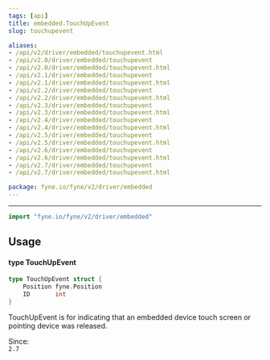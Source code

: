 ```yaml
---
tags: [api]
title: embedded.TouchUpEvent
slug: touchupevent

aliases:
- /api/v2/driver/embedded/touchupevent.html
- /api/v2.0/driver/embedded/touchupevent
- /api/v2.0/driver/embedded/touchupevent.html
- /api/v2.1/driver/embedded/touchupevent
- /api/v2.1/driver/embedded/touchupevent.html
- /api/v2.2/driver/embedded/touchupevent
- /api/v2.2/driver/embedded/touchupevent.html
- /api/v2.3/driver/embedded/touchupevent
- /api/v2.3/driver/embedded/touchupevent.html
- /api/v2.4/driver/embedded/touchupevent
- /api/v2.4/driver/embedded/touchupevent.html
- /api/v2.5/driver/embedded/touchupevent
- /api/v2.5/driver/embedded/touchupevent.html
- /api/v2.6/driver/embedded/touchupevent
- /api/v2.6/driver/embedded/touchupevent.html
- /api/v2.7/driver/embedded/touchupevent
- /api/v2.7/driver/embedded/touchupevent.html

package: fyne.io/fyne/v2/driver/embedded
---
```



---
```go
import "fyne.io/fyne/v2/driver/embedded"
```

## Usage

#### type TouchUpEvent

```go
type TouchUpEvent struct {
	Position fyne.Position
	ID       int
}
```

TouchUpEvent is for indicating that an embedded device touch screen or pointing device was released.


<div class="since">Since: <code>
2.7</code></div>
